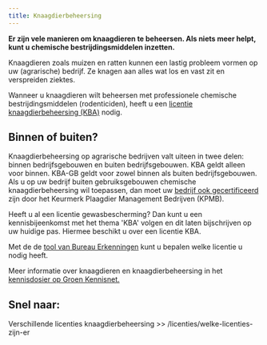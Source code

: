 ```yaml
---
title: Knaagdierbeheersing
---
```

**Er zijn vele manieren om knaagdieren te beheersen. Als niets meer helpt, kunt u chemische bestrijdingsmiddelen inzetten.**

Knaagdieren zoals muizen en ratten kunnen een lastig probleem vormen op uw (agrarische) bedrijf. Ze knagen aan alles wat los en vast zit en verspreiden ziektes. 

Wanneer u knaagdieren wilt beheersen met professionele chemische bestrijdingsmiddelen (rodenticiden), heeft u een [licentie knaagdierbeheersing (KBA)](http://erkenning/licenties/welke-licenties-zijn-er/licentie-knaagdierbeheersing-op-agrarische-bedrijven) nodig. 

## Binnen of buiten?

Knaagdierbeheersing op agrarische bedrijven
 valt uiteen in twee delen: binnen bedrijfsgebouwen
 en buiten bedrijfsgebouwen.
 KBA geldt alleen voor binnen.
 KBA-GB geldt voor zowel binnen als buiten
 bedrijfsgebouwen.
 Als u op uw bedrijf buiten gebruiksgebouwen chemische knaagdierbeheersing wil toepassen, dan moet uw [bedrijf ook gecertificeerd](/wat-wij-doen/KBA-GB-gecertificeerde-bedrijven) zijn door het Keurmerk Plaagdier Management Bedrijven (KPMB).

Heeft u al een licentie gewasbescherming? Dan kunt u een kennisbijeenkomst met het thema 'KBA' volgen en dit laten bijschrijven op uw huidige pas. Hiermee beschikt u over een licentie KBA.

Met de de [tool van Bureau Erkenningen](/licenties/welke-licentie-heb-ik-nodig) kunt u bepalen welke licentie u nodig heeft.

Meer informatie over knaagdieren en knaagdierbeheersing in het [kennisdosier op Groen Kennisnet.](https://www.groenkennisnet.nl/nl/groenkennisnet/show/dossier-knaagdierbeheersing.htm)

## Snel naar:

Verschillende licenties knaagdierbeheersing >> /licenties/welke-licenties-zijn-er 

<link-container>
<link-button link='{"name": "Welke licentie heb ik nodig?","url": "/licenties/welke-licentie-heb-ik-nodig"}' ></link-button>
<link-button link='{"name": "Licentie aanvragen","url": "/licenties/licentie-aanvragen"}' ></link-button>
<link-button link='{"name": "Wetten en regels","url": "/licenties/wetten-en-regels"}' ></link-button>
</link-container>
